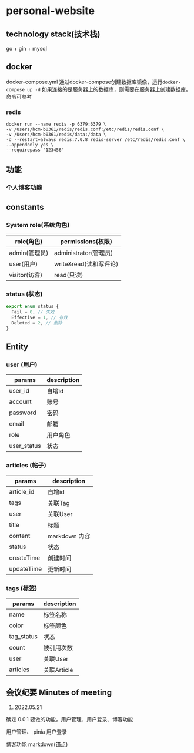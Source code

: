 # personal-website

## technology stack(技术栈)

go + gin + mysql
## docker 

docker-compose.yml  通过docker-compose创建数据库镜像，运行`docker-compose up -d`
如果连接的是服务器上的数据库，则需要在服务器上创建数据库。命令可参考

### redis
```
docker run --name redis -p 6379:6379 \
-v /Users/hcm-b0361/redis/redis.conf:/etc/redis/redis.conf \
-v /Users/hcm-b0361/redis/data:/data \
-d --restart=always redis:7.0.8 redis-server /etc/redis/redis.conf \
--appendonly yes \
--requirepass "123456"
```

## 功能

### 个人博客功能

## constants
### System role(系统角色)

| role(角色)    | permissions(权限)      |
| ------------- | ---------------------- |
| admin(管理员) | administrator(管理员)  |
| user(用户)    | write&read(读和写评论) |
| visitor(访客) | read(只读)             |

### status (状态)

```ts
export enum status {
  Fail = 0, // 失效
  Effective = 1, // 有效
  Deleted = 2, // 删除
}
```

## Entity

### user (用户)

| params       | description     |
| ----------   | --------------- |
| user_id      | 自增id           |
| account      | 账号             |
| password     | 密码             |
| email        | 邮箱             |
| role         | 用户角色          |
| user_status  | 状态             |
### articles (帖子)

| params     | description     |
| ---------- | --------------- |
| article_id | 自增id           |
| tags        | 关联Tag         |
| user        | 关联User        |
| title      | 标题            |
| content    | markdown 内容   |
| status    |  状态   |
| createTime | 创建时间        |
| updateTime | 更新时间        |

### tags (标签)

| params | description |
| ------ | ----------- |
| name   | 标签名称    |
| color  | 标签颜色    |
| tag_status  | 状态    |
| count  | 被引用次数    |
| user   | 关联User        |
| articles | 关联Article   |


## 会议纪要 Minutes of meeting

1. 2022.05.21

确定 0.0.1 要做的功能，用户管理、用户登录、博客功能

用户管理、
pinia 用户登录

博客功能
markdown(锚点)
